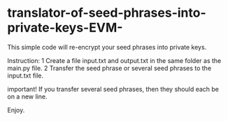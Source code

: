 # translator-of-seed-phrases-into-private-keys-EVM-
This simple code will re-encrypt your seed phrases into private keys.


Instruction:
1 Create a file input.txt and output.txt in the same folder as the main.py file.
2 Transfer the seed phrase or several seed phrases to the input.txt file.

important!
If you transfer several seed phrases, then they should each be on a new line.

Enjoy.
